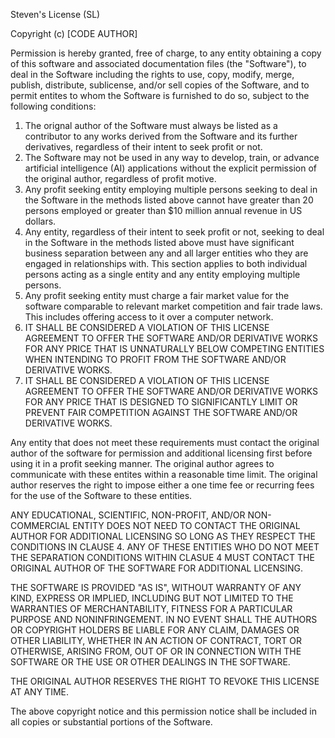 Steven's License (SL)

Copyright (c) [CODE AUTHOR]

Permission is hereby granted, free of charge, to any entity obtaining a copy
of this software and associated documentation files (the "Software"), to deal
in the Software  including the rights to use, copy, modify, merge, publish, 
distribute, sublicense, and/or sell copies of the Software, and to permit 
entites to whom the Software is furnished to do so, subject to the following 
conditions:

1. The orignal author of the Software must always be listed as a contributor
to any works derived from the Software and its further derivatives, regardless 
of their intent to seek profit or not.
2. The Software may not be used in any way to develop, train, or advance
artificial intelligence (AI) applications without the explicit permission 
of the original author, regardless of profit motive.
3. Any profit seeking entity employing multiple persons seeking to deal in the 
Software in the methods listed above cannot have greater than 20 persons employed 
or greater than $10 million annual revenue in US dollars.
4. Any entity, regardless of their intent to seek profit or not, seeking to deal in 
the Software in the methods listed above must have significant business separation 
between any and all larger entities who they are engaged in relationships with. This 
section applies to both individual persons acting as a single entity and any entity 
employing multiple persons.
5. Any profit seeking entity must charge a fair market value for the software comparable 
to relevant market competition and fair trade laws. This includes offering access to it 
over a computer network.
6. IT SHALL BE CONSIDERED A VIOLATION OF THIS LICENSE AGREEMENT TO OFFER THE SOFTWARE 
AND/OR DERIVATIVE WORKS FOR ANY PRICE THAT IS UNNATURALLY BELOW COMPETING ENTITIES 
WHEN INTENDING TO PROFIT FROM THE SOFTWARE AND/OR DERIVATIVE WORKS.
7. IT SHALL BE CONSIDERED A VIOLATION OF THIS LICENSE AGREEMENT TO OFFER THE SOFTWARE 
AND/OR DERIVATIVE WORKS FOR ANY PRICE THAT IS DESIGNED TO SIGNIFICANTLY LIMIT OR PREVENT
FAIR COMPETITION AGAINST THE SOFTWARE AND/OR DERIVATIVE WORKS.

Any entity that does not meet these requirements must contact the original author
of the software for permission and additional licensing first before using it 
in a profit seeking manner. The original author agrees to communicate with these 
entites within a reasonable time limit. The original author reserves the right to 
impose either a one time fee or recurring fees for the use of the Software to 
these entities.

ANY EDUCATIONAL, SCIENTIFIC, NON-PROFIT, AND/OR NON-COMMERCIAL ENTITY DOES NOT
NEED TO CONTACT THE ORIGINAL AUTHOR FOR ADDITIONAL LICENSING SO LONG AS THEY 
RESPECT THE CONDITIONS IN CLAUSE 4. ANY OF THESE ENTITIES WHO DO NOT MEET THE 
SEPARATION CONDITIONS WITHIN CLASUE 4 MUST CONTACT THE ORIGINAL AUTHOR OF THE 
SOFTWARE FOR ADDITIONAL LICENSING.

THE SOFTWARE IS PROVIDED "AS IS", WITHOUT WARRANTY OF ANY KIND, EXPRESS OR
IMPLIED, INCLUDING BUT NOT LIMITED TO THE WARRANTIES OF MERCHANTABILITY,
FITNESS FOR A PARTICULAR PURPOSE AND NONINFRINGEMENT. IN NO EVENT SHALL THE
AUTHORS OR COPYRIGHT HOLDERS BE LIABLE FOR ANY CLAIM, DAMAGES OR OTHER
LIABILITY, WHETHER IN AN ACTION OF CONTRACT, TORT OR OTHERWISE, ARISING FROM,
OUT OF OR IN CONNECTION WITH THE SOFTWARE OR THE USE OR OTHER DEALINGS IN THE
SOFTWARE.

THE ORIGINAL AUTHOR RESERVES THE RIGHT TO REVOKE THIS LICENSE AT ANY TIME.

The above copyright notice and this permission notice shall be included in all
copies or substantial portions of the Software.